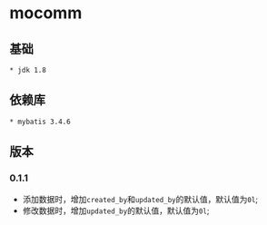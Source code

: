 # mocomm


## 基础
    * jdk 1.8

## 依赖库
    * mybatis 3.4.6
    
## 版本

### 0.1.1
 * 添加数据时，增加`created_by`和`updated_by`的默认值，默认值为`0l`;
 * 修改数据时，增加`updated_by`的默认值，默认值为`0l`;